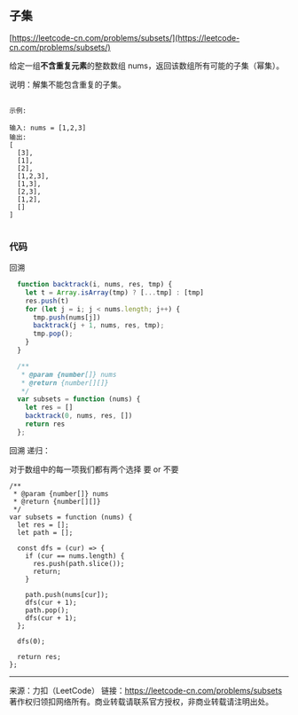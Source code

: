 ## 子集

[https://leetcode-cn.com/problems/subsets/](https://leetcode-cn.com/problems/subsets/)



给定一组**不含重复元素**的整数数组 nums，返回该数组所有可能的子集（幂集）。

说明：解集不能包含重复的子集。
```

示例:

输入: nums = [1,2,3]
输出:
[
  [3],
  [1],
  [2],
  [1,2,3],
  [1,3],
  [2,3],
  [1,2],
  []
]


```

### 代码

回溯


```javascript
  function backtrack(i, nums, res, tmp) {
    let t = Array.isArray(tmp) ? [...tmp] : [tmp]
    res.push(t)
    for (let j = i; j < nums.length; j++) {
      tmp.push(nums[j])
      backtrack(j + 1, nums, res, tmp);
      tmp.pop();
    }
  }

  /**
   * @param {number[]} nums
   * @return {number[][]}
   */
  var subsets = function (nums) {
    let res = []
    backtrack(0, nums, res, [])
    return res
  };
```





回溯 递归：

对于数组中的每一项我们都有两个选择 要 or 不要

```tsx
/**
 * @param {number[]} nums
 * @return {number[][]}
 */
var subsets = function (nums) {
  let res = [];
  let path = [];

  const dfs = (cur) => {
    if (cur == nums.length) {
      res.push(path.slice());
      return;
    }

    path.push(nums[cur]);
    dfs(cur + 1);
    path.pop();
    dfs(cur + 1);
  };

  dfs(0);

  return res;
};
```
















---

来源：力扣（LeetCode）
链接：https://leetcode-cn.com/problems/subsets
著作权归领扣网络所有。商业转载请联系官方授权，非商业转载请注明出处。
